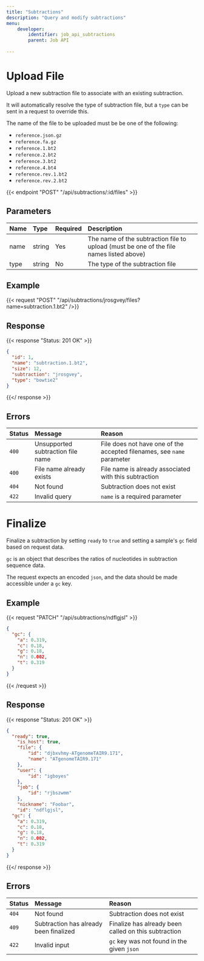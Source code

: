 ```yaml
---
title: "Subtractions"
description: "Query and modify subtractions"
menu:
    developer:
        identifier: job_api_subtractions
        parent: Job API
        
---
```


# Upload File

Upload a new subtraction file to associate with an existing subtraction.

It will automatically resolve the type of subtraction file, but a `type` can be sent in a request to override this.

The name of the file to be uploaded must be be one of the following:
* `reference.json.gz`
* `reference.fa.gz`
* `reference.1.bt2`
* `reference.2.bt2`
* `reference.3.bt2`
* `reference.4.bt4`
* `reference.rev.1.bt2`
* `reference.rev.2.bt2`

{{< endpoint "POST" "/api/subtractions/:id/files" >}}

## Parameters

| Name   | Type   | Required  | Description                                                                             |
| :---   | :----- | :-------- | :-------------------------------------------------------------------------------------- |
| name   | string | Yes       | The name of the subtraction file to upload (must be one of the file names listed above) |
| type   | string | No        | The type of the subtraction file                                                        |

## Example

{{< request "POST" "/api/subtractions/jrosgvey/files?name=subtraction.1.bt2" />}}

## Response

{{< response "Status: 201 OK" >}}
```json
{
  "id": 1,
  "name": "subtraction.1.bt2",
  "size": 12,
  "subtraction": "jrosgvey",
  "type": "bowtie2"
}
```
{{</ response >}}

## Errors

 Status | Message                            | Reason                                                                 |
| :----- | :---------------------------------| :----------------------------------------------------------------------|
| `400`  | Unsupported subtraction file name | File does not have one of the accepted filenames, see `name` parameter |
| `400`  | File name already exists          | File name is already associated with this subtraction                  |
| `404`  | Not found                         | Subtraction does not exist                                             |
| `422`  | Invalid query                     | `name` is a required parameter                                         |


# Finalize

Finalize a subtraction by setting `ready` to `true` and setting a sample's `gc` field based on request data.

`gc` is an object that describes the ratios of nucleotides in subtraction sequence data.

The request expects an encoded `json`, and the data should be made accessible under a `gc` key.

## Example

{{< request "PATCH" "/api/subtractions/ndflgjsl" >}}
```json
{
  "gc": {
    "a": 0.319,
    "c": 0.18,
    "g": 0.18,
    "n": 0.002,
    "t": 0.319
  }
}
```
{{< /request >}}

## Response

{{< response "Status: 201 OK" >}}
```json
{
  "ready": true,
	"is_host": true,
	"file": {
		"id": "djbxvhmy-ATgenomeTAIR9.171",
		"name": "ATgenomeTAIR9.171"
	},
	"user": {
		"id": "igboyes"
	},
	"job": {
		"id": "rjbszwmm"
	},
	"nickname": "Foobar",
	"id": "ndflgjsl",
  "gc": {
    "a": 0.319,
    "c": 0.18,
    "g": 0.18,
    "n": 0.002,
    "t": 0.319
  }
}
```
{{</ response >}}

## Errors

 Status | Message                                 | Reason                                                                 |
| :----- | :--------------------------------------| :----------------------------------------------------------------------|
| `404`  | Not found                              | Subtraction does not exist                                             |
| `409`  | Subtraction has already been finalized | Finalize has already been called on this subtraction                   |
| `422`  | Invalid input                          | `gc` key was not found in the given `json`                             |